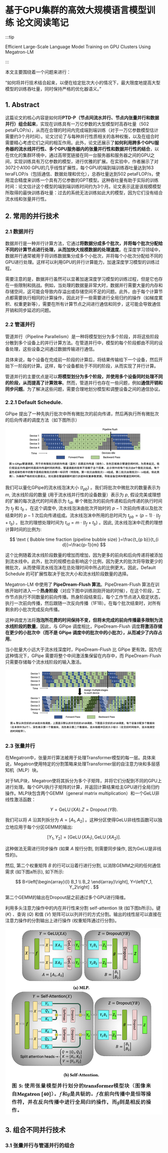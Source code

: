 # 基于GPU集群的高效大规模语言模型训练 论文阅读笔记

:::tip

Efficient Large-Scale Language Model Training on GPU Clusters Using Megatron-LM

:::

本文主要围绕着一个问题来进行：

“如何将并行技术结合起来，以便在给定批次大小的情况下，最大限度地提高大型模型的训练吞吐量，同时保持严格的优化器语义。”

## 1. Abstract 

这篇论文的核心内容是如何将**PTD-P（节点间流水并行、节点内张量并行和数据并行）组合起来**，实现在训练具有一万亿参数的大型模型时高吞吐量（502 petaFLOP/s），从而在合理的时间内完成端到端训练（对于一万亿参数模型估计需要约3个月时间）。论文讨论了与每种并行性质相关的各种权衡，以及在组合时需要精心考虑它们之间的相互作用。此外，论文还展示了**如何利用跨多个GPU服务器的流水线并行性、多个GPU服务器内的张量并行性和数据并行性的结合**，以在优化的集群环境中，通过高带宽链接在同一台服务器和服务器之间的GPU之间，实现训练具有万亿参数的模型，进行优雅的扩展。在实验中，作者展示了对3072个A100 GPU的几乎线性扩展性，每个GPU的端到端训练吞吐量达到163 teraFLOP/s（包括通信、数据处理和优化），总吞吐量达到502 petaFLOP/s，使用混合精度来训练一个具有万亿参数的GPT模型。这种吞吐量有助于实际的训练时间：论文估计这个模型的端到端训练时间约为3个月。论文表示这是该规模模型所取得的最快训练吞吐量：过去的系统无法训练如此大的模型，因为它们没有结合流水线和张量并行性。


## 2. 常用的并行技术

### 2.1 数据并行

数据并行是一种并行计算方法，它通过**将数据分成多个批次，并将每个批次分配给不同的计算节点进行处理，从而加快大规模数据的处理速度**。在深度学习领域中，数据并行通常被用于将训练数据集分成多个小批次，并将每个小批次分配给不同的GPU进行处理。这样可以利用GPU的并行计算能力，加速深度学习模型的训练过程。

需要注意的是，数据并行虽然可以显著加速深度学习模型的训练过程，但是它也存在一些限制和挑战。例如，当处理的数据量非常大时，数据并行需要大量的内存和存储空间，这可能会导致内存溢出或存储空间不足的问题。此外，由于每个计算节点都需要执行相同的计算操作，因此对于一些需要进行全局归约的操作（如梯度累积、权重更新等），需要在所有计算节点之间进行通信和同步，这可能会导致通信开销和同步延迟的问题。

### 2.2 管道并行

管道并行（Pipeline Parallelism）是一种将模型划分为多个阶段，并将这些阶段分散到多个设备上的并行计算方法。在管道并行中，模型的每个阶段都由不同的设备处理，这些设备之间通过数据传输进行通信。

具体来说，每个设备在完成前一阶段的计算后，将结果传输给下一个设备，然后开始下一阶段的计算。这样，每个设备都处于不同的阶段，从而实现了并行计算。

管道并行的主要优点是可以**将模型划分为多个阶段，并使用多个设备同时处理不同的阶段，从而提高了计算效率**。然而，管道并行也存在一些问题，例如**通信开销和同步问题**。为了解决这些问题，需要合理地划分模型和调整设备之间的通信协议。

### 2.2.1 Default Schedule.

GPipe 提出了一种先执行批次中所有微批次的前向传递，然后再执行所有微批次的后向传递的调度方法（如下图所示）

![picture 0](images/f3f10ddec4df8ac4624a088bbd152b9b7915062c8ed2f6dc7b8fec66664e47a9.png)  

我们可以量化GPipe的流水线泡沫大小 $\left(t_{p b}\right)$ 。我们将批次中微批次的数量表示为 $m$, 流水线阶段的数量 (用于流水线并行性的设备数量）表示为 $p$, 假设完美或理想的扩展的每次迭代的时间表示为 $t_{i d}$, 单个微批次的前向传递和后向传递的执行时间为 $t_f$ 和 $t_b$ 。在这个调度中, 流水线泡沫由批次开始时的 $p-1$ 次前向传递以及批次结束时的 $p-1$ 次后向传递组成。流水线泡沫中所用的总时间为 $t_{p b}=(p-1) \cdot\left(t_f+t_b\right)$ 。批次的理想处理时间为 $t_{i d}=m \cdot\left(t_f+t_b\right)$ 。因此, 流水线泡沫中花费的理想计算时间的比例为:

$$
\text { Bubble time fraction (pipeline bubble size) }=\frac{t_{p b}}{t_{i d}}=\frac{p-1}{m}
$$

这个比例随着流水线阶段数量的增加而增加，因为更多的前向和后向传递将被添加到流水线中。此外，批次的规模也会影响这个比例，因为更大的批次将导致更少的微批次，从而使得流水线泡沫在总处理时间中所占的比例更大。因此，Default Schedule 的可扩展性取决于批次大小和流水线阶段数量的选择。

Megatron-LM 中使用了 **PipeDream-Flush 算法**。PipeDream-Flush 算法在训练开始时进入一个**热身阶段**（对应下图中训练刚刚开始的时候），在这个阶段，工作节点执行不同数量的前向传播。热身阶段结束后，每个工作节点进入稳定状态，执行一次前向传播，然后跟随一次反向传播（1F1B）。在每个批次结束时，对所有剩余的小批次完成反向传播。

这种调度方法将**泡泡所花费的时间保持不变，但将未完成的前向传播最多限制为流水线阶段的数量**。因此，与 GPipe 调度相比，PipeDream-Flush 调度**将激活存储在更少的小批次中（而不是 GPipe 调度中的批次中的小批次），从而减少了内存占用**。

当小批量大小远大于流水线深度时，PipeDream-Flush 比 GPipe 更有效。因为在这种情况下，GPipe 需要将整个中间激活集保留在内存中，而 PipeDream-Flush 只需要存储每个流水线阶段的输入激活。

![picture 1](images/3201dfb1a4fc7bb2cf0b7a8f4f04eac814d2dcaabe6d3b07bd83549b5d7b3deb.png)  


### 2.3 张量并行

在Megatron中，张量并行算法被用于处理Transformer模型的每一层。具体来说，Megatron使用特定的分割策略来处理Transformer层的自注意力块和多层感知机（MLP）块。

对于MLP块，Megatron使将其拆分为多个子矩阵，并将它们分配到不同的GPU上进行处理。每个GPU执行子矩阵的计算，并返回计算结果给主GPU进行全局归约操作。MLP块包含两个GEMM（general matrix multiplication）和一个GeLU非线性激活函数：

$$
Y = \operatorname{GeLU}(XA).  Z = \operatorname{Dropout}(YB).
$$

我们可以将 $A$ 沿其列拆分为 $A=\left[A_1, A_2\right]$ 。这种分区使得GeLU非线性函数可以独立地应用于每个分区GEMM的输出:

$$
\left[Y_1, Y_2\right]=\left[\operatorname{GeLU}\left(X A_1\right), \operatorname{GeLU}\left(X A_2\right)\right] .
$$

这种做法无需进行同步操作 (如果 $A$ 按行分割, 则需要同步操作, 因为GeLU是非线性的)。

然后, 第二个权重矩阵 $B$ 的行可以沿着行进行分割, 以消除GEMM之间的任何通信需求 (如下图a所示), 如下所示:

$$
B=\left[\begin{array}{l}
B_1 \\
B_2
\end{array}\right], Y=\left[Y_1, Y_2\right] .
$$

第二个GEMM的输出在Dropout层之前通过多个GPU进行降维。

利用多头注意力操作中的内在并行性来分割 self-attention 块 (如下图b所示)。键 $(K)$ 、查询 $(Q)$ 和值 $(V)$ 矩阵可以以列并行的方式分割。输出的线性层可以直接在注意力操作的分割输出上进行操作 (权重矩阵通过行分割)。

![picture 2](images/074791f6cb348389985ba88ca52e1ec164b1e06b1a0771a86f336a5477529d09.png)  

## 3. 组合不同并行技术


### 3.1 张量并行与管道并行的组合






